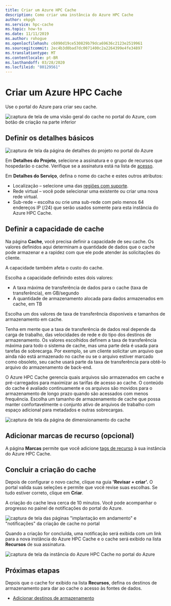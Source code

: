 ```yaml
---
title: Criar um Azure HPC Cache
description: Como criar uma instância do Azure HPC Cache
author: ekpgh
ms.service: hpc-cache
ms.topic: how-to
ms.date: 11/11/2019
ms.author: rohogue
ms.openlocfilehash: c6090d19ce530829b79dca69636c2123e2519961
ms.sourcegitcommit: 2ec4b3d0bad7dc0071400c2a2264399e4fe34897
ms.translationtype: MT
ms.contentlocale: pt-BR
ms.lasthandoff: 03/28/2020
ms.locfileid: "80129561"
---
```

# <a name="create-an-azure-hpc-cache"></a>Criar um Azure HPC Cache

Use o portal do Azure para criar seu cache.

![captura de tela de uma visão geral do cache no portal do Azure, com botão de criação na parte inferior](media/hpc-cache-home-page.png)

## <a name="define-basic-details"></a>Definir os detalhes básicos

![captura de tela da página de detalhes do projeto no portal do Azure](media/hpc-cache-create-basics.png)

Em **Detalhes do Projeto**, selecione a assinatura e o grupo de recursos que hospedarão o cache. Verifique se a assinatura está na lista de [acesso](hpc-cache-prereqs.md#azure-subscription).

Em **Detalhes do Serviço**, defina o nome do cache e estes outros atributos:

* Localização – selecione uma das [regiões com suporte](hpc-cache-overview.md#region-availability).
* Rede virtual – você pode selecionar uma existente ou criar uma nova rede virtual.
* Sub-rede – escolha ou crie uma sub-rede com pelo menos 64 endereços IP (/24) que serão usados somente para esta instância do Azure HPC Cache.

## <a name="set-cache-capacity"></a>Definir a capacidade de cache
<!-- referenced from GUI - update aka.ms link if you change this header text -->

Na página **Cache**, você precisa definir a capacidade de seu cache. Os valores definidos aqui determinam a quantidade de dados que o cache pode armazenar e a rapidez com que ele pode atender às solicitações do cliente.

A capacidade também afeta o custo do cache.

Escolha a capacidade definindo estes dois valores:

* A taxa máxima de transferência de dados para o cache (taxa de transferência), em GB/segundo
* A quantidade de armazenamento alocada para dados armazenados em cache, em TB

Escolha um dos valores de taxa de transferência disponíveis e tamanhos de armazenamento em cache.

Tenha em mente que a taxa de transferência de dados real depende da carga de trabalho, das velocidades de rede e do tipo dos destinos de armazenamento. Os valores escolhidos definem a taxa de transferência máxima para todo o sistema de cache, mas uma parte dela é usada para tarefas de sobrecarga. Por exemplo, se um cliente solicitar um arquivo que ainda não está armazenado no cache ou se o arquivo estiver marcado como obsoleto, seu cache usará parte da taxa de transferência para obtê-lo arquivo do armazenamento de back-end.

O Azure HPC Cache gerencia quais arquivos são armazenados em cache e pré-carregados para maximizar as tarifas de acesso ao cache. O conteúdo do cache é avaliado continuamente e os arquivos são movidos para o armazenamento de longo prazo quando são acessados com menos frequência. Escolha um tamanho de armazenamento de cache que possa manter confortavelmente o conjunto ativo de arquivos de trabalho com espaço adicional para metadados e outras sobrecargas.

![captura de tela da página de dimensionamento do cache](media/hpc-cache-create-capacity.png)

## <a name="add-resource-tags-optional"></a>Adicionar marcas de recurso (opcional)

A página **Marcas** permite que você adicione [tags de recurso](https://go.microsoft.com/fwlink/?linkid=873112) à sua instância do Azure HPC Cache.

## <a name="finish-creating-the-cache"></a>Concluir a criação do cache

Depois de configurar o novo cache, clique na guia **'Revisar + criar'.** O portal valida suas seleções e permite que você revise suas escolhas. Se tudo estiver correto, clique em **Criar**.

A criação do cache leva cerca de 10 minutos. Você pode acompanhar o progresso no painel de notificações do portal do Azure.

![captura de tela das páginas "implantação em andamento" e "notificações" da criação de cache no portal](media/hpc-cache-deploy-status.png)

Quando a criação for concluída, uma notificação será exibida com um link para a nova instância do Azure HPC Cache e o cache será exibido na lista **Recursos** de sua assinatura.
<!-- double check on notification -->

![captura de tela da instância do Azure HPC Cache no portal do Azure](media/hpc-cache-new-overview.png)

## <a name="next-steps"></a>Próximas etapas

Depois que o cache for exibido na lista **Recursos**, defina os destinos de armazenamento para dar ao cache o acesso às fontes de dados.

* [Adicionar destinos de armazenamento](hpc-cache-add-storage.md)

